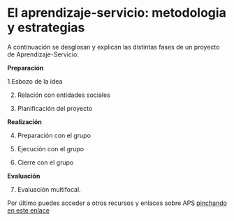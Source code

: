 
# El aprendizaje-servicio: metodologia y estrategias

A continuación se desglosan y explican las distintas fases de un proyecto de Aprendizaje-Servicio:

**Preparación**

1.Esbozo de la idea

2. Relación con entidades sociales

3. Planificación del proyecto

**Realización**

4. Preparación con el grupo

5. Ejecución con el grupo

6. Cierre con el grupo

**Evaluación**

7. Evaluación multifocal.

Por último puedes acceder a otros recursos y enlaces sobre APS [pinchando en este enlace](https://www.diigo.com/outliner/39mu9d/Aprendizaje-Servicio?key=e3vmp320kz)






